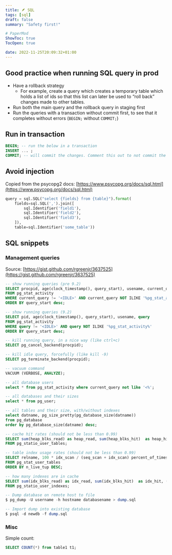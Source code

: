 ```yaml
---
title: 🪶 SQL
tags: [sql]
draft: false
summary: "Safety first!"

# PaperMod
ShowToc: true
TocOpen: true

date: 2022-11-25T20:09:32+01:00
---
```


## Good practice when running SQL query in prod

-   Have a rollback strategy
    -   For example, create a query which creates a temporary table which holds a list of ids so that this list can later be used to “roll back” changes made to other tables.
-   Run both the main query and the rollback query in staging first
-   Run the queries with a transaction without commit first, to see that it completes without errors (`BEGIN;` without `COMMIT;`)

## Run in transaction

```sql
BEGIN; -- run the below in a transaction
INSERT ... ;
COMMIT; -- will commit the changes. Comment this out to not commit the change.

```

## Avoid injection
Copied from the psycopg2 docs: [](https://www.psycopg.org/docs/sql.html)[https://www.psycopg.org/docs/sql.html](https://www.psycopg.org/docs/sql.html)
```python
query = sql.SQL("select {fields} from {table}").format(
	fields=sql.SQL(',').join([
		sql.Identifier('field1'),
		sql.Identifier('field2'),
		sql.Identifier('field3'),
	]),
	table=sql.Identifier('some_table'))
```

## SQL snippets

### Management queries

Source: [https://gist.github.com/rgreenjr/3637525](https://gist.github.com/rgreenjr/3637525)

```sql
-- show running queries (pre 9.2)
SELECT procpid, age(clock_timestamp(), query_start), usename, current_query 
FROM pg_stat_activity 
WHERE current_query != '<IDLE>' AND current_query NOT ILIKE '%pg_stat_activity%' 
ORDER BY query_start desc;

-- show running queries (9.2)
SELECT pid, age(clock_timestamp(), query_start), usename, query 
FROM pg_stat_activity 
WHERE query != '<IDLE>' AND query NOT ILIKE '%pg_stat_activity%' 
ORDER BY query_start desc;

-- kill running query, in a nice way (like ctrl+c)
SELECT pg_cancel_backend(procpid);

-- kill idle query, forcefully (like kill -9)
SELECT pg_terminate_backend(procpid);

-- vacuum command
VACUUM (VERBOSE, ANALYZE);

-- all database users
select * from pg_stat_activity where current_query not like '<%';

-- all databases and their sizes
select * from pg_user;

-- all tables and their size, with/without indexes
select datname, pg_size_pretty(pg_database_size(datname))
from pg_database
order by pg_database_size(datname) desc;

-- cache hit rates (should not be less than 0.99)
SELECT sum(heap_blks_read) as heap_read, sum(heap_blks_hit)  as heap_hit, (sum(heap_blks_hit) - sum(heap_blks_read)) / sum(heap_blks_hit) as ratio
FROM pg_statio_user_tables;

-- table index usage rates (should not be less than 0.99)
SELECT relname, 100 * idx_scan / (seq_scan + idx_scan) percent_of_times_index_used, n_live_tup rows_in_table
FROM pg_stat_user_tables 
ORDER BY n_live_tup DESC;

-- how many indexes are in cache
SELECT sum(idx_blks_read) as idx_read, sum(idx_blks_hit)  as idx_hit, (sum(idx_blks_hit) - sum(idx_blks_read)) / sum(idx_blks_hit) as ratio
FROM pg_statio_user_indexes;

-- Dump database on remote host to file
$ pg_dump -U username -h hostname databasename > dump.sql

-- Import dump into existing database
$ psql -d newdb -f dump.sql
```



### Misc

Simple count:
```sql
SELECT COUNT(*) from table1 t1;
```


